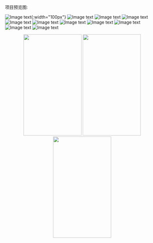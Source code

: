 项目预览图:   
    
![Image text](https://github.com/sq-github/ProjectInfoImg/raw/master/Emerald/imgs/1.jpg){:width="100px"}
![Image text](https://github.com/sq-github/ProjectInfoImg/raw/master/Emerald/imgs/2.jpg)
![Image text](https://github.com/sq-github/ProjectInfoImg/raw/master/Emerald/imgs/3.jpg)
![Image text](https://github.com/sq-github/ProjectInfoImg/raw/master/Emerald/imgs/4.jpg)
![Image text](https://github.com/sq-github/ProjectInfoImg/raw/master/Emerald/imgs/5.jpg)
![Image text](https://github.com/sq-github/ProjectInfoImg/raw/master/Emerald/imgs/6.jpg)
![Image text](https://github.com/sq-github/ProjectInfoImg/raw/master/Emerald/imgs/7.jpg)
![Image text](https://github.com/sq-github/ProjectInfoImg/raw/master/Emerald/imgs/8.jpg)
![Image text](https://github.com/sq-github/ProjectInfoImg/raw/master/Emerald/imgs/9.jpg)
![Image text](https://github.com/sq-github/ProjectInfoImg/raw/master/Emerald/imgs/10.jpg)
![Image text](https://github.com/sq-github/ProjectInfoImg/raw/master/Emerald/imgs/11.jpg)
<div align="center">
<img src="http://pp.myapp.com/ma_pic2/0/shot_42391053_1_1488499316/550" height="330" width="190" >

<img src="http://pp.myapp.com/ma_pic2/0/shot_42391053_2_1488499316/550" height="330" width="190" >

<img src="http://pp.myapp.com/ma_pic2/0/shot_42391053_3_1488499316/550" height="330" width="190" >

 </div>

